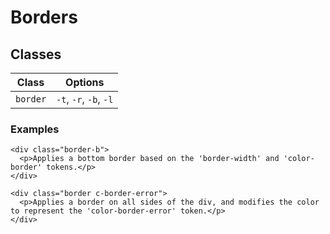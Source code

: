 # Borders

## Classes

| Class | Options |
|-------|---------|
| `border` | `-t`, `-r`, `-b`, `-l` |


### Examples

```
<div class="border-b">
  <p>Applies a bottom border based on the 'border-width' and 'color-border' tokens.</p>
</div>

<div class="border c-border-error">
  <p>Applies a border on all sides of the div, and modifies the color to represent the 'color-border-error' token.</p>
</div>
```
